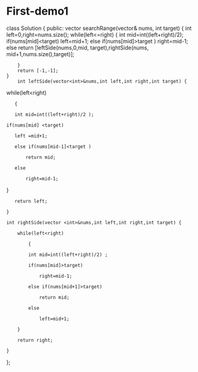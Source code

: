 # First-demo1
class Solution {
public:
vector<int> searchRange(vector<int>& nums, int target) {
        int left=0,right=nums.size();
        while(left<=right)
            {
            int mid=int((left+right)/2);
            if(nums[mid]<target)
                left=mid+1;
            else if(nums[mid]>target ) 
                right=mid-1;
            else
                return [leftSide(nums,0,mid, target),rightSide(nums, mid+1,nums.size(),target)]; 
                
        }
        return [-1,-1];
    }
        int leftSide(vector<int>&nums,int left,int right,int target) {

   while(left<right)  

       {

       int mid=int((left+right)/2 );

    if(nums[mid] <target)   

       left =mid+1;

       else if(nums[mid-1]<target )

           return mid;

       else

           right=mid-1;

   }

       return left;

    } 

    int rightSide(vector <int>&nums,int left,int right,int target) {

        while(left<right) 

            {

            int mid=int((left+right)/2) ;

            if(nums[mid]>target)

                right=mid-1;

            else if(nums[mid+1]>target) 

                return mid;

            else

                left=mid+1;

        } 

        return right;

    }
};

